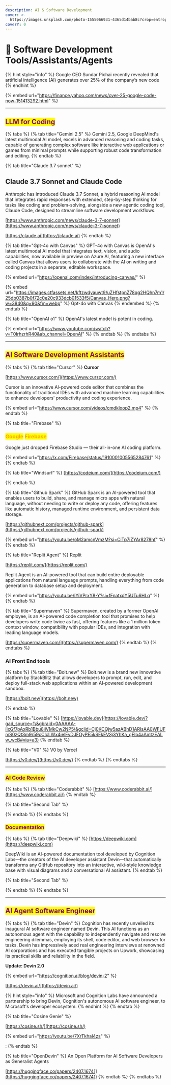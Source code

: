 ```yaml
---
description: AI & Software Development
cover: >-
  https://images.unsplash.com/photo-1555066931-4365d14bab8c?crop=entropy&cs=srgb&fm=jpg&ixid=M3wxOTcwMjR8MHwxfHNlYXJjaHw0fHxjb2Rpbmd8ZW58MHx8fHwxNzE4NjAwNTU4fDA&ixlib=rb-4.0.3&q=85
coverY: 0
---
```


# 💽 Software Development Tools/Assistants/Agents

{% hint style="info" %}
Google CEO Sundar Pichai recently revealed that artificial intelligence (AI) generates over 25% of the company’s new code
{% endhint %}

{% embed url="https://finance.yahoo.com/news/over-25-google-code-now-151413292.html" %}

***

## <mark style="color:purple;">LLM for Coding</mark>

{% tabs %}
{% tab title="Gemini 2.5" %}
Gemini 2.5, Google DeepMind's latest multimodal AI model, excels in advanced reasoning and coding tasks, capable of generating complex software like interactive web applications or games from minimal prompts while supporting robust code transformation and editing.
{% endtab %}

{% tab title="Claude 3.7 sonnet" %}
## Claude 3.7 Sonnet and Claude Code

Anthropic has introduced Claude 3.7 Sonnet, a hybrid reasoning AI model that integrates rapid responses with extended, step-by-step thinking for tasks like coding and problem-solving, alongside a new agentic coding tool, Claude Code, designed to streamline software development workflows.

[https://www.anthropic.com/news/claude-3-7-sonnet](https://www.anthropic.com/news/claude-3-7-sonnet)

[https://claude.ai](https://claude.ai)
{% endtab %}

{% tab title="Gpt-4o with Canvas" %}
GPT-4o with Canvas is OpenAI's latest multimodal AI model that integrates text, vision, and audio capabilities, now available in preview on Azure AI, featuring a new interface called Canvas that allows users to collaborate with the AI on writing and coding projects in a separate, editable workspace.

{% embed url="https://openai.com/index/introducing-canvas/" %}

{% embed url="https://images.ctfassets.net/kftzwdyauwt9/uZHfstpnZ78qg2HQhn7m1/25db0387b0f72c0e20c933dcb01533f5/Canvas_Hero.png?w=3840&q=90&fm=webp" %}
Gpt-4o with Canvas
{% endembed %}
{% endtab %}

{% tab title="OpenAI o1" %}
OpenAI's latest model is potent in coding.

{% embed url="https://www.youtube.com/watch?v=T0IrhzrhR40&ab_channel=OpenAI" %}
{% endtab %}
{% endtabs %}



***

## <mark style="color:purple;">AI Software Development Assistants</mark>

{% tabs %}
{% tab title="Cursor" %}
**Cursor**

[https://www.cursor.com/](https://www.cursor.com/)

Cursor is an innovative AI-powered code editor that combines the functionality of traditional IDEs with advanced machine learning capabilities to enhance developers' productivity and coding experience.

{% embed url="https://www.cursor.com/videos/cmdkloop2.mp4" %}
{% endtab %}

{% tab title="Firebase" %}
### <mark style="color:orange;">**Google**</mark> <mark style="color:orange;"></mark><mark style="color:orange;">Firebase</mark>

Google just dropped Firebase Studio — their all-in-one AI coding platform.

{% embed url="https://x.com/Firebase/status/1910001005565284761" %}
{% endtab %}

{% tab title="Windsurf" %}
[https://codeium.com/](https://codeium.com/)


{% endtab %}

{% tab title="Github Spark" %}
GitHub Spark is an AI-powered tool that enables users to build, share, and manage micro apps with natural language, without needing to write or deploy any code, offering features like automatic history, managed runtime environment, and persistent data storage.

[https://githubnext.com/projects/github-spark](https://githubnext.com/projects/github-spark)

{% embed url="https://youtu.be/oM2amcnVmzM?si=CiTp7iZYAr8278hf" %}
{% endtab %}

{% tab title="Replit Agent" %}
Replit

[https://replit.com/](https://replit.com/)

Replit Agent is an AI-powered tool that can build entire deployable applications from natural language prompts, handling everything from code generation to database setup and deployment.&#x20;

{% embed url="https://youtu.be/IYiVPrxY8-Y?si=fFnatxdY5UTu6HLq" %}
{% endtab %}

{% tab title="Supermaven" %}
Supermaven, created by a former OpenAI employee, is an AI-powered code completion tool that promises to help developers write code twice as fast, offering features like a 1 million token context window, compatibility with popular IDEs, and integration with leading language models.

[https://supermaven.com/](https://supermaven.com/)
{% endtab %}
{% endtabs %}

### AI Front End tools

{% tabs %}
{% tab title="Bolt.new" %}
Bolt.new is a brand new innovative platform by StackBlitz that allows developers to prompt, run, edit, and deploy full-stack web applications within an AI-powered development sandbox.

[https://bolt.new](https://bolt.new)


{% endtab %}

{% tab title="Lovable" %}
[https://lovable.dev](https://lovable.dev/?gad_source=1\&gbraid=0AAAAA-iIxGf7pAxRb1Bbu8ilVMkCw2NP5\&gclid=Cj0KCQjw5azABhD1ARIsAA0WFUFmS0zQt3m9r59cCIcLWx4ielEvDJFOyPE5kSEkEVSj3YhKa_gFIo4aAmtzEALw_wcB#via=a3)
{% endtab %}

{% tab title="V0" %}
V0 by Vercel

[https://v0.dev/](https://v0.dev/)
{% endtab %}
{% endtabs %}

***

### <mark style="color:purple;">AI Code Review</mark>

{% tabs %}
{% tab title="Coderabbit" %}
[https://www.coderabbit.ai/](https://www.coderabbit.ai/)
{% endtab %}

{% tab title="Second Tab" %}

{% endtab %}
{% endtabs %}

### <mark style="color:purple;">Documentation</mark>

{% tabs %}
{% tab title="Deepwiki" %}
[https://deepwiki.com](https://deepwiki.com)

DeepWiki is an AI-powered documentation tool developed by Cognition Labs—the creators of the AI developer assistant Devin—that automatically transforms any GitHub repository into an interactive, wiki-style knowledge base with visual diagrams and a conversational AI assistant.
{% endtab %}

{% tab title="Second Tab" %}

{% endtab %}
{% endtabs %}

***

## <mark style="color:purple;">AI Agent Software Engineer</mark>

{% tabs %}
{% tab title="Devin" %}
Cognition has recently unveiled its inaugural AI software engineer named Devin. This AI functions as an autonomous agent with the capability to independently navigate and resolve engineering dilemmas, employing its shell, code editor, and web browser for tasks. Devin has impressively aced real engineering interviews at renowned AI corporations and has executed tangible projects on Upwork, showcasing its practical skills and reliability in the field.

**Update: Devin 2.0**

{% embed url="https://cognition.ai/blog/devin-2" %}

[https://devin.ai/](https://devin.ai/)

{% hint style="info" %}
Microsoft and Cognition Labs have announced a partnership to bring Devin, Cognition's autonomous AI software engineer, to Microsoft's developer ecosystem.
{% endhint %}
{% endtab %}

{% tab title="Cosine Genie" %}


[https://cosine.sh/](https://cosine.sh/)

{% embed url="https://youtu.be/7XrTkhaI4zs" %}

:&#x20;
{% endtab %}

{% tab title="OpenDevin" %}
An Open Platform for AI Software Developers as Generalist Agents

[https://huggingface.co/papers/2407.16741](https://huggingface.co/papers/2407.16741)
{% endtab %}
{% endtabs %}





